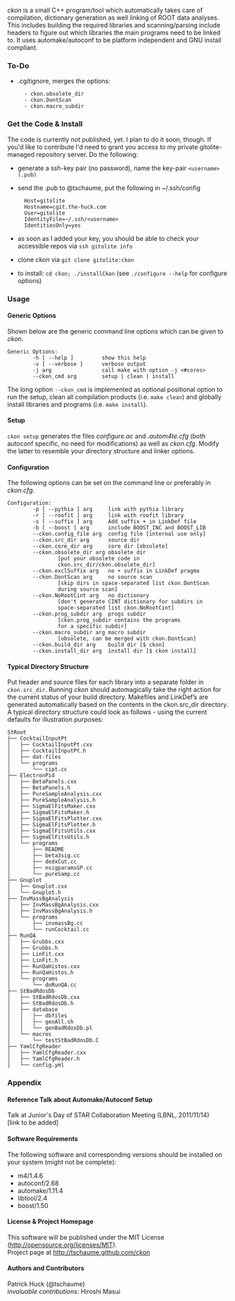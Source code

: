 *ckon* is a small C++ program/tool which automatically takes care of
compilation, dictionary generation as well linking of ROOT data analyses. This
includes building the required libraries and scanning/parsing include headers to
figure out which libraries the main programs need to be linked to. It uses
automake/autoconf to be platform independent and GNU install compliant.

### To-Do

- .cgitignore, merges the options:

        - ckon.obsolete_dir
        - ckon.DontScan
        - ckon.macro_subdir

### Get the Code & Install

The code is currently not published, yet. I plan to do it soon, though. If you'd like to contribute I'd need to grant you access to my private gitolite-managed repository server. Do the following:

- generate a ssh-key pair (no password), name the key-pair ```<username>(.pub)```
- send the .pub to @tschaume, put the following in ~/.ssh/config

        Host=gitolite
        Hostname=cgit.the-huck.com
        User=gitolite
        IdentityFile=~/.ssh/<username>
        IdentitiesOnly=yes
- as soon as I added your key, you should be able to check your accessible repos
via ```ssh gitolite info```
- clone *ckon* via ```git clone gitolite:ckon```
- to install: ```cd ckon; ./installCkon``` (see ```./configure --help``` for configure options)

### Usage

#### Generic Options

Shown below are the generic command line options which can be given to *ckon*.

```
Generic Options:
        -h [ --help ]         show this help
        -v [ --verbose ]      verbose output
        -j arg                call make with option -j <#cores>
        --ckon_cmd arg        setup | clean | install
```

The long option ```--ckon_cmd``` is implemented as optional positional option
to run the setup, clean all compilation products (i.e. ```make clean```) and
globally install libraries and programs (i.e. ```make install```).

#### Setup
```ckon setup``` generates the files *configure.ac* and *.autom4te.cfg* (both
autoconf specific, no need for modifications) as well as *ckon.cfg*. Modify
the latter to resemble your directory structure and linker options.

#### Configuration
The following options can be set on the command line or preferably in
*ckon.cfg*.

```
Configuration:
        -p [ --pythia ] arg     link with pythia library
        -r [ --roofit ] arg     link with roofit library
        -s [ --suffix ] arg     Add suffix + in LinkDef file
        -b [ --boost ] arg      include BOOST_INC and BOOST_LIB
        --ckon.config_file arg  config file [internal use only]
        --ckon.src_dir arg      source dir
        --ckon.core_dir arg     core dir [obsolete]
        --ckon.obsolete_dir arg obsolete dir
                [put your obsolete code in
                ckon.src_dir/ckon.obsolete_dir]
        --ckon.exclSuffix arg   no + suffix in LinkDef pragma
        --ckon.DontScan arg     no source scan
                [skip dirs in space-separated list ckon.DontScan
                during source scan]
        --ckon.NoRootCint arg   no dictionary
                [don't generate CINT dictionary for subdirs in
                space-separated list ckon.NoRootCint]
        --ckon.prog_subdir arg  progs subdir
                [ckon.prog_subdir contains the programs
                for a specific subdir]
        --ckon.macro_subdir arg macro subdir
                [obsolete, can be merged with ckon.DontScan]
        --ckon.build_dir arg    build dir [$ ckon]
        --ckon.install_dir arg  install dir [$ ckon install]
```

#### Typical Directory Structure

Put header and source files for each library into a separate folder in
```ckon.src_dir```.  Running *ckon* should automagically take the right action
for the current status of your build directory. Makefiles and LinkDef’s are
generated automatically based on the contents in the ckon.src_dir directory.  A
typical directory structure could look as follows - using the current defaults
for illustration purposes:

```
StRoot
├── CocktailInputPt
│   ├── CocktailInputPt.cxx
│   ├── CocktailInputPt.h
│   ├── dat-files
│   └── programs
│       └── cipt.cc
├── ElectronPid
│   ├── BetaPanels.cxx
│   ├── BetaPanels.h
│   ├── PureSampleAnalysis.cxx
│   ├── PureSampleAnalysis.h
│   ├── SigmaElFitsMaker.cxx
│   ├── SigmaElFitsMaker.h
│   ├── SigmaElFitsPlotter.cxx
│   ├── SigmaElFitsPlotter.h
│   ├── SigmaElFitsUtils.cxx
│   ├── SigmaElFitsUtils.h
│   └── programs
│       ├── README
│       ├── beta3sig.cc
│       ├── dedxCut.cc
│       ├── nsigparamsGP.cc
│       └── pureSamp.cc
├── Gnuplot
│   ├── Gnuplot.cxx
│   └── Gnuplot.h
├── InvMassBgAnalysis
│   ├── InvMassBgAnalysis.cxx
│   ├── InvMassBgAnalysis.h
│   └── programs
│       ├── invmassBg.cc
│       └── runCocktail.cc
├── RunQA
│   ├── Grubbs.cxx
│   ├── Grubbs.h
│   ├── LinFit.cxx
│   ├── LinFit.h
│   ├── RunQaHistos.cxx
│   ├── RunQaHistos.h
│   └── programs
│       └── doRunQA.cc
├── StBadRdosDb
│   ├── StBadRdosDb.cxx
│   ├── StBadRdosDb.h
│   ├── database
│   │   ├── dbfiles
│   │   ├── genAll.sh
│   │   └── genBadRdosDb.pl
│   └── macros
│       └── testStBadRdosDb.C
├── YamlCfgReader
│   ├── YamlCfgReader.cxx
│   ├── YamlCfgReader.h
│   └── config.yml
```

### Appendix

#### Reference Talk about Automake/Autoconf Setup

Talk at Junior's Day of STAR Collaboration Meeting (LBNL, 2011/11/14)  
[link to be added]

#### Software Requirements

The following software and corresponding versions should be installed on your
system (might not be complete):

- m4/1.4.6
- autoconf/2.68
- automake/1.11.4
- libtool/2.4
- boost/1.50

#### License & Project Homepage

This software will be published under the MIT License
(http://opensource.org/licenses/MIT).  
Project page at http://tschaume.github.com/ckon

#### Authors and Contributors
Patrick Huck (@tschaume)  
*invaluable contributions*: Hiroshi Masui
